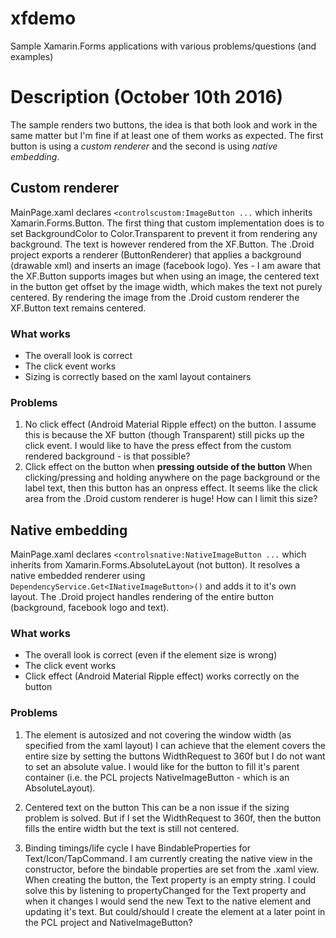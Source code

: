 # xfdemo
Sample Xamarin.Forms applications with various problems/questions (and examples)

# Description (October 10th 2016)
The sample renders two buttons, the idea is that both look and work in the same matter but I'm fine
if at least one of them works as expected. The first button is using a *custom renderer* and the
second is using *native embedding*.

## Custom renderer
MainPage.xaml declares `<controlscustom:ImageButton ...` which inherits Xamarin.Forms.Button. The
first thing that custom implementation does is to set BackgroundColor to Color.Transparent to
prevent it from rendering any background. The text is however rendered from the XF.Button.
The .Droid project exports a renderer (ButtonRenderer) that applies a background (drawable xml) and
inserts an image (facebook logo). Yes - I am aware that the XF.Button supports images but when using
an image, the centered text in the button get offset by the image width, which makes the text not
purely centered. By rendering the image from the .Droid custom renderer the XF.Button text remains
centered.

### What works
* The overall look is correct
* The click event works
* Sizing is correctly based on the xaml layout containers

### Problems
1. No click effect (Android Material Ripple effect) on the button.
I assume this is because the XF button (though Transparent) still picks up the click event. I would
like to have the press effect from the custom rendered background - is that possible?
2. Click effect on the button when **pressing outside of the button**
When clicking/pressing and holding anywhere on the page background or the label text, then this
button has an onpress effect. It seems like the click area from the .Droid custom renderer is huge!
How can I limit this size?

## Native embedding
MainPage.xaml declares `<controlsnative:NativeImageButton ...` which inherits from
Xamarin.Forms.AbsoluteLayout (not button). It resolves a native embedded renderer using
`DependencyService.Get<INativeImageButton>()` and adds it to it's own layout. The .Droid project
handles rendering of the entire button (background, facebook logo and text).

### What works
* The overall look is correct (even if the element size is wrong)
* The click event works
* Click effect (Android Material Ripple effect) works correctly on the button

### Problems
1. The element is autosized and not covering the window width (as specified from the xaml layout)
I can achieve that the element covers the entire size by setting the buttons WidthRequest to 360f
but I do not want to set an absolute value. I would like for the button to fill it's parent
container (i.e. the PCL projects NativeImageButton - which is an AbsoluteLayout).

2. Centered text on the button
This can be a non issue if the sizing problem is solved. But if I set the WidthRequest to 360f,
then the button fills the entire width but the text is still not centered.

3. Binding timings/life cycle
I have BindableProperties for Text/Icon/TapCommand. I am currently creating the native view in the
constructor, before the bindable properties are set from the .xaml view. When creating the button,
the Text property is an empty string.
I could solve this by listening to propertyChanged for the Text property and when it changes I would
send the new Text to the native element and updating it's text.
But could/should I create the element at a later point in the PCL project and NativeImageButton?